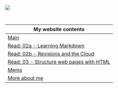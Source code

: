 ![](https://media.giphy.com/media/QZIcGPmYMclva/giphy.gif)


<br>

My website contents|
------------ | 
[Main](https://shadykh.github.io/reading-notes/) | 
[Read: 02a - Learning Markdown](./Read-02a) |
[Read: 02b - Revisions and the Cloud](./Read-02b) |
[Read: 03 - Structure web pages with HTML](Read-03) |
[Mems](./mems) |
[More about me](./aboutme) | 

<br>
